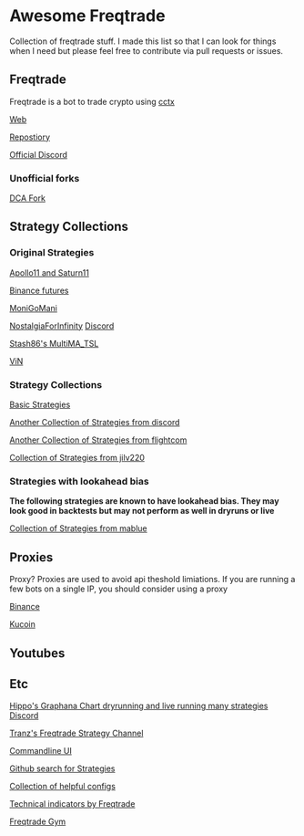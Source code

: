 # Awesome Freqtrade
Collection of freqtrade stuff. I made this list so that I can look for things when I need but please feel free to contribute via pull requests or issues. 

## Freqtrade
Freqtrade is a bot to trade crypto using [cctx](https://github.com/ccxt/ccxt)

[Web](https://www.freqtrade.io)

[Repostiory](https://github.com/freqtrade/freqtrade)

[Official Discord](https://discord.gg/uSekVf3B)

### Unofficial forks
[DCA Fork](https://github.com/MunkeyBalls/freqtrade/tree/dca-mqtt-update)


## Strategy Collections
### Original Strategies
[Apollo11 and Saturn11](https://github.com/shanejones/goddard)

[Binance futures](https://github.com/adrianceding/simple_binance_futures)

[MoniGoMani](https://github.com/Rikj000/MoniGoMani)

[NostalgiaForInfinity](https://github.com/iterativv/NostalgiaForInfinity) [Discord](https://discord.gg/twKXhwmxzd)

[Stash86's MultiMA_TSL](https://github.com/stash86/MultiMA_TSL)

[ViN](https://github.com/BillGatesIII/Vires-in-Numeris)
### Strategy Collections
[Basic Strategies](https://github.com/freqtrade/freqtrade-strategies)

[Another Collection of Strategies from discord](https://github.com/phuchust/freqtrade_strategy)

[Another Collection of Strategies from flightcom](https://github.com/flightcom/freqtrade)

[Collection of Strategies from jilv220](https://github.com/jilv220/freqtrade-stuff)
### Strategies with lookahead bias
**The following strategies are known to have lookahead bias. They may look good in backtests but may not perform as well in dryruns or live**

[Collection of Strategies from mablue](https://github.com/mablue/freqtrade-strategies)

## Proxies
Proxy? Proxies are used to avoid api theshold limiations. If you are running a few bots on a single IP, you should consider using a proxy

[Binance](https://github.com/nightshift2k/binance-proxy)

[Kucoin](https://github.com/mikekonan/freqtrade-proxy)

## Youtubes

## Etc
[Hippo's Graphana Chart dryrunning and live running many strategies](https://frequenthippo.com) [Discord](https://discord.gg/yzU6SQpDxN)

[Tranz's Freqtrade Strategy Channel](https://discord.gg/wKwGJRW6)

[Commandline UI](https://github.com/froggleston/freqtrade-frogtrade9000)

[Github search for Strategies](https://github.com/search?o=desc&q=%22freqtrade.strategy.interface+import+IStrategy%22+in%3Afile+extension%3Apy+language%3APython+extension%3Apy+language%3APython+-istrategy.istrategy&s=indexed&type=Code)

[Collection of helpful configs](https://github.com/hippocritical/FreqtradeHelpers)

[Technical indicators by Freqtrade](https://github.com/freqtrade/technical)

[Freqtrade Gym](https://github.com/hugocen/freqtrade-gym)
